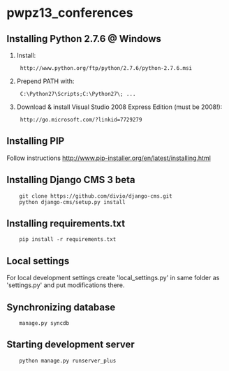 pwpz13_conferences
==================


Installing Python 2.7.6 @ Windows
------------------------
1. Install:

        http://www.python.org/ftp/python/2.7.6/python-2.7.6.msi
        
2. Prepend PATH with:

        C:\Python27\Scripts;C:\Python27\; ...

3. Download & install Visual Studio 2008 Express Edition (must be 2008!):

        http://go.microsoft.com/?linkid=7729279
        
Installing PIP
--------------
Follow instructions http://www.pip-installer.org/en/latest/installing.html


Installing Django CMS 3 beta
----------------------------

        git clone https://github.com/divio/django-cms.git
        python django-cms/setup.py install
        
        
Installing requirements.txt
---------------------------

        pip install -r requirements.txt
        

Local settings
----------------
For local development settings create 'local_settings.py' in same folder as 'settings.py' and put modifications there.

Synchronizing database
----------------------

        manage.py syncdb

Starting development server
------------------------

        python manage.py runserver_plus

